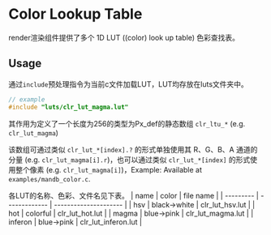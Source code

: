 # Color Lookup Table

render渲染组件提供了多个 1D LUT ((color) look up table) 色彩查找表。

## Usage

通过`include`预处理指令为当前c文件加载LUT，LUT均存放在luts文件夹中。  
```c
// example
#include "luts/clr_lut_magma.lut"
```
其作用为定义了一个长度为256的类型为Px_def的静态数组 `clr_ltu_*` (e.g. `clr_lut_magma`)  

该数组可通过类似 `clr_lut_*[index].?` 的形式单独使用其 R、G、B、A 通道的分量 (e.g. `clr_lut_magma[i].r`)，也可以通过类似 `clr_lut_*[index]` 的形式使用整个像素 (e.g. `clr_lut_magma[i]`)，Example: Available at `examples/mandb_color.c`.  

各LUT的名称、色彩、文件名见下表。
| name		| color			| file name				|
| --------- | ------------- | --------------------- |
| hsv		| black->white	| clr_lut_hsv.lut		|
| hot		| colorful		| clr_lut_hot.lut		|
| magma		| blue->pink	| clr_lut_magma.lut		|
| inferon	| blue->pink	| clr_lut_inferon.lut	|